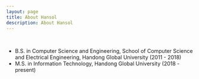 ```yaml
---
layout: page
title: About Hansol
description: About Hansol
---
```


&nbsp;

* B.S. in Computer Science and Engineering, School of Computer Science and Electrical Engineering, Handong Global University (2011 - 2018)
* M.S. in Information Technology, Handong Global University (2018 - present)


&nbsp;

&nbsp;

&nbsp;
